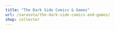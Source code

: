 ```yaml
---
title: "The Dark Side Comics & Games"
url: /sarasota/the-dark-side-comics-and-games/
shop: collector
---
```

